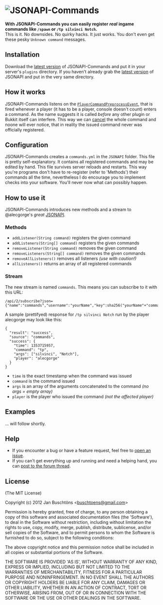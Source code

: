 # ![JSONAPI-Commands](http://i.imgur.com/CtpZF.png)

**With JSONAPI-Commands you can easily register** ***real***
**ingame commands like `/spawn` or `/tp silvinci Notch`.**  
This is it. No downsides. No quirky hacks. It just works.
You don't even get these pesky `Unknown command` messages.

## Installation

Download the [latest version](https://dl.dropbox.com/s/vfn0pimnk6clkpw/JSONAPI-Commands.jar?dl=1)
of JSONAPI-Commands and put it in your server's `plugins` directory.
If you haven't already grab the [latest version](http://ci.alecgorge.com/job/JSONAPI/lastSuccessfulBuild/artifact/target/JSONAPI.jar)
of JSONAPI and put in the very same directory.

## How it works

JSONAPI-Commands listens on the [`PlayerCommandPreprocessEvent`](http://jd.bukkit.org/doxygen/d4/dbe/classorg_1_1bukkit_1_1event_1_1player_1_1PlayerCommandPreprocessEvent.html), that is fired whenever a player (it has to be a player, console doesn't count) enters a command. As the name suggests it is called *before* any other plugin or Bukkit itself can interfere. This way we can [cancel](http://jd.bukkit.org/doxygen/d9/d37/interfaceorg_1_1bukkit_1_1event_1_1Cancellable.html#ac672af0d6b82d1598c02c8f81b4e06a8) the whole command and noone will ever notice, that in reality the issued command never was officially registered.

## Configuration

JSONAPI-Commands creates a `commands.yml` in the `JSONAPI` folder. This file is pretty self-explanatory.
It contains all registered commands and may be edited by hand. This file survives server reloads and restarts.
This way you're programs don't have to re-register (refer to 'Methods') their commands all the time,
nevertheless I do encourage you to implement checks into your software. You'll never now what can possibly happen.

## How to use it

JSONAPI-Commands introduces new methods and a stream to @alecgorge's *great* [JSONAPI](https://github.com/alecgorge/jsonapi).

### Methods

- `addListener(String command)` registers the given command
- `addListeners(String[] command)` registers the given commands
- `removeListener(String command)` removes the given command
- `removeListeners(String[] command)` removes the given commands
- `removeAllListeners()` removes all listeners *(use with caution!)*
- `allListeners()` returns an array of all registered commands

### Stream

The new stream is named `commands`. This means you can subscribe to it with this URL:
```
/api/2/subscribe?json={"name":"commands","username":"yourName","key":sha256("yourName"+"commands"+"yourPassword"+"yourSalt")}
```
A sample (prettifyed) response for `/tp silvinci Notch` run by the player alecgorge may look like this:
```
{
  "result": "success",
  "source": "commands",
  "success": {
    "time": 1353715957,
    "command": "tp",
    "args": ["silvinci", "Notch"],
    "player": "alecgorge"
  }
}
```

- `time` is the exact timestamp when the command was issued
- `command` is the command issued
- `args` is an array of the arguments concatenated to the command *(no args = empty array)*
- `player` is the player who issued the command *(not the affected player)*

## Examples

... will follow shortly.

## Help

- If you encounter a bug or have a feature request, feel free to [open an issue](https://github.com/CubixCraft/jsonapi-commands/issues/new).
- If you can't get everything up and running and need a helping hand, you can [post to the forum thread](http://forums.bukkit.org/threads/admn-info-jsonapi-v4-0-1-json-http-and-socket-api-for-controlling-a-server-1-4.14270/).

## License

(The MIT License)

Copyright (c) 2012 Jan Buschtöns &lt;buschtoens@gmail.com&gt;

Permission is hereby granted, free of charge, to any person obtaining
a copy of this software and associated documentation files (the
'Software'), to deal in the Software without restriction, including
without limitation the rights to use, copy, modify, merge, publish,
distribute, sublicense, and/or sell copies of the Software, and to
permit persons to whom the Software is furnished to do so, subject to
the following conditions:

The above copyright notice and this permission notice shall be
included in all copies or substantial portions of the Software.

THE SOFTWARE IS PROVIDED 'AS IS', WITHOUT WARRANTY OF ANY KIND,
EXPRESS OR IMPLIED, INCLUDING BUT NOT LIMITED TO THE WARRANTIES OF
MERCHANTABILITY, FITNESS FOR A PARTICULAR PURPOSE AND NONINFRINGEMENT.
IN NO EVENT SHALL THE AUTHORS OR COPYRIGHT HOLDERS BE LIABLE FOR ANY
CLAIM, DAMAGES OR OTHER LIABILITY, WHETHER IN AN ACTION OF CONTRACT,
TORT OR OTHERWISE, ARISING FROM, OUT OF OR IN CONNECTION WITH THE
SOFTWARE OR THE USE OR OTHER DEALINGS IN THE SOFTWARE.